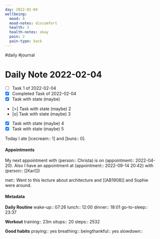 ```yaml
---
day: 2022-02-04
wellbeing:
  mood: 4
  mood-notes: discomfort
  health: 3
  health-notes: okay
  pain: 2
  pain-type: back
---
```

#daily #journal

# Daily Note 2022-02-04

- [ ] Task 1 of 2022-02-04
- [x] Completed Task of 2022-02-04
- [x] Task with state (maybe)
- [>] Task with state (maybe) 2
- [o] Task with state (maybe) 3
- [x] Task with state (maybe) 4
- [x] Task with state (maybe) 5

Today I ate [icecream:: 1] and [buns:: 0].

#### Appointments
My next appointment with (person:: Christa) is on (appointment:: 2022-04-20).
Also I have an appointment at (appointment:: 2022-09-14 20:42) with (person:: [[Karl]])

met:: Went to this lecture about architecture and [[AB1908]] and Sophie were around.

#### Metadata

**Daily Routine**
wake-up:: 07:26
lunch:: 12:00
dinner:: 18:01
go-to-sleep:: 23:37

**Workout**
training:: 23m
situps:: 20
steps:: 2532

**Good habits**
praying:: yes
breathing:: 
beingthankful:: yes
slowdown:: 
